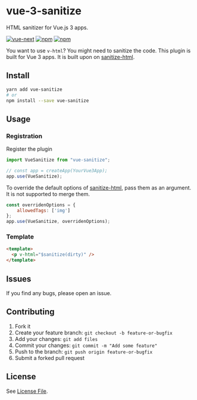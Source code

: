# vue-3-sanitize

HTML sanitizer for Vue.js 3 apps.

[![vue-next](https://img.shields.io/badge/vue-next-brightgreen.svg)](https://github.com/vuejs/vue-next) [![npm](https://img.shields.io/npm/v/vue-3-sanitize.svg?style=flat-square)](https://npmjs.org/package/vue-3-sanitize) [![npm](https://img.shields.io/npm/v/vue-3-sanitize.svg?style=flat-square)](https://github.com/vannsl/vue-3-sanitize/releases)

You want to use `v-html`? You might need to sanitize the code. This plugin is built for Vue 3 apps. It is built upon on [sanitize-html](https://github.com/punkave/sanitize-html).

## Install

```bash
yarn add vue-sanitize
# or
npm install --save vue-sanitize
```

## Usage

### Registration

Register the plugin

``` js
import VueSanitize from "vue-sanitize";

// const app = createApp(YourVue3App);
app.use(VueSanitize);
```

To override the default options of [sanitize-html](https://www.npmjs.com/package/sanitize-html), pass them as an argument. It is not supported to merge them.

``` js
const overridenOptions = {
    allowedTags: ['img']
};
app.use(VueSanitize, overridenOptions);
```

### Template

```html
<template>
  <p v-html="$sanitize(dirty)" />
</template>
```

## Issues

If you find any bugs, please open an issue.

## Contributing

1. Fork it
1. Create your feature branch: `git checkout -b feature-or-bugfix`
1. Add your changes: `git add files`
1. Commit your changes: `git commit -m "Add some feature"`
1. Push to the branch: `git push origin feature-or-bugfix`
1. Submit a forked pull request

## License

See [License File](LICENSE.md).
